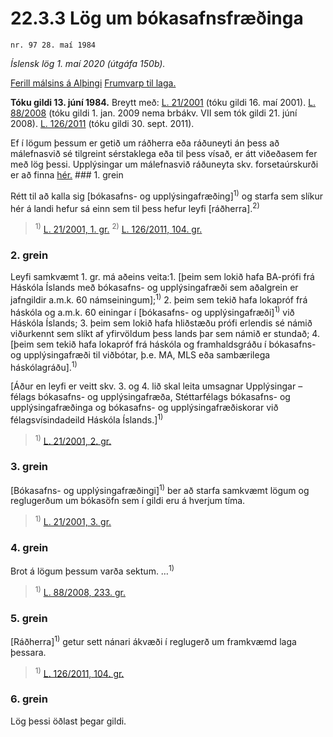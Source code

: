 # 22.3.3 Lög um bókasafnsfræðinga

`nr. 97 28. maí 1984`

_Íslensk lög 1. maí 2020 (útgáfa 150b)._

[Ferill málsins á Alþingi](https://www.althingi.is/thingstorf/thingmalalistar-eftir-thingum/ferill/?ltg=106&mnr=219)
[Frumvarp til laga.](https://www.althingi.is/altext/106/s/pdf/0388.pdf)

**Tóku gildi 13. júní 1984.**
Breytt með:
[L. 21/2001](https://althingi.is/altext/stjt/2001.021.html) (tóku gildi 16. maí 2001).
[L. 88/2008](https://althingi.is/altext/stjt/2008.088.html) (tóku gildi 1. jan. 2009 nema brbákv. VII sem tók gildi 21. júní 2008).
[L. 126/2011](https://althingi.is/altext/stjt/2011.126.html) (tóku gildi 30. sept. 2011).

Ef í lögum þessum er getið um ráðherra eða ráðuneyti án þess að málefnasvið sé tilgreint sérstaklega eða til þess vísað, er átt viðeðasem fer með lög þessi. Upplýsingar um málefnasvið ráðuneyta skv. forsetaúrskurði er að finna [hér.](2018119.md) ### 1. grein

Rétt til að kalla sig [bókasafns- og upplýsingafræðing]<sup>1)</sup> og starfa sem slíkur hér á landi hefur sá einn sem til þess hefur leyfi [ráðherra].<sup>2)</sup> 

> <sup>1)</sup> [L. 21/2001, 1. gr.](https://althingi.is/altext/stjt/2001.021.html) <sup>2)</sup> [L. 126/2011, 104. gr.](https://althingi.is/altext/stjt/2011.126.html)

### 2. grein

Leyfi samkvæmt 1. gr. má aðeins veita:1. [þeim sem lokið hafa BA-prófi frá Háskóla Íslands með bókasafns- og upplýsingafræði sem aðalgrein er jafngildir a.m.k. 60 námseiningum];<sup>1)</sup> 
2. þeim sem tekið hafa lokapróf frá háskóla og a.m.k. 60 einingar í [bókasafns- og upplýsingafræði]<sup>1)</sup> við Háskóla Íslands;
3. þeim sem lokið hafa hliðstæðu prófi erlendis sé námið viðurkennt sem slíkt af yfirvöldum þess lands þar sem námið er stundað;
4. [þeim sem tekið hafa lokapróf frá háskóla og framhaldsgráðu í bókasafns- og upplýsingafræði til viðbótar, þ.e. MA, MLS eða sambærilega háskólagráðu].<sup>1)</sup> 

[Áður en leyfi er veitt skv. 3. og 4. lið skal leita umsagnar Upplýsingar – félags bókasafns- og upplýsingafræða, Stéttarfélags bókasafns- og upplýsingafræðinga og bókasafns- og upplýsingafræðiskorar við félagsvísindadeild Háskóla Íslands.]<sup>1)</sup> 

> <sup>1)</sup> [L. 21/2001, 2. gr.](https://althingi.is/altext/stjt/2001.021.html)

### 3. grein

[Bókasafns- og upplýsingafræðingi]<sup>1)</sup> ber að starfa samkvæmt lögum og reglugerðum um bókasöfn sem í gildi eru á hverjum tíma.

> <sup>1)</sup> [L. 21/2001, 3. gr.](https://althingi.is/altext/stjt/2001.021.html)

### 4. grein

Brot á lögum þessum varða sektum. …<sup>1)</sup> 

> <sup>1)</sup> [L. 88/2008, 233. gr.](https://althingi.is/altext/stjt/2008.088.html#G233)

### 5. grein

[Ráðherra]<sup>1)</sup> getur sett nánari ákvæði í reglugerð um framkvæmd laga þessara.

> <sup>1)</sup> [L. 126/2011, 104. gr.](https://althingi.is/altext/stjt/2011.126.html)

### 6. grein

Lög þessi öðlast þegar gildi.

